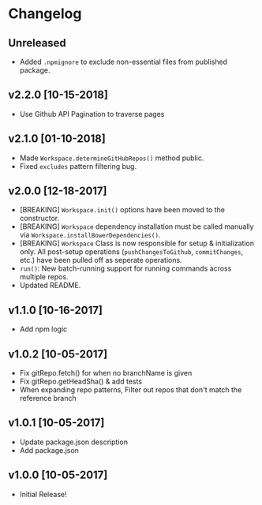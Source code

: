 # Changelog

## Unreleased
- Added `.npmignore` to exclude non-essential files from published package.
<!-- Add new, unreleased items here. -->

## v2.2.0 [10-15-2018]
- Use Github API Pagination to traverse pages

## v2.1.0 [01-10-2018]
- Made `Workspace.determineGitHubRepos()` method public.
- Fixed `excludes` pattern filtering bug.

## v2.0.0 [12-18-2017]
- [BREAKING] `Workspace.init()` options have been moved to the constructor.
- [BREAKING] `Workspace` dependency installation must be called manually via
`Workspace.installBowerDependencies()`.
- [BREAKING] `Workspace` Class is now responsible for setup & initialization only. All
post-setup operations (`pushChangesToGithub`, `commitChanges`, etc.) have been
pulled off as seperate operations.
- `run()`: New batch-running support for running commands across multiple repos.
- Updated README.


## v1.1.0 [10-16-2017]
- Add npm logic

## v1.0.2 [10-05-2017]
- Fix gitRepo.fetch() for when no branchName is given
- Fix gitRepo.getHeadSha() & add tests
- When expanding repo patterns, Filter out repos that don't match the reference branch

## v1.0.1 [10-05-2017]
- Update package.json description
- Add package.json

## v1.0.0 [10-05-2017]
- Initial Release!

